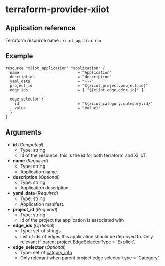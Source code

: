 # terraform-provider-xiiot

## Application reference

Terraform resource name : `xiiot_application`

## Example

```
resource "xiiot_application" "application" {
  name                          = "Application"
  description                   = "description"
  yaml_data                     = "---"
  project_id                    = "${xiiot_project.project.id}"
  edge_ids                      = [ "${xiiot_edge.edge.id}" ]

  edge_selector {
    id                          = "${xiiot_category.category.id}"
    value                       = "Value1"
  }
}
```

## Arguments

* __id__ (_Computed_)
  * Type: string
  * Id of the resource, this is the id for both terraform and Xi IoT.
* __name__ (_Required_)
  * Type: string
  * Application name.
* __description__ (_Optional_)
  * Type: string
  * Application description.
* __yaml_data__ (_Required_)
  * Type: string
  * Application manifest.
* __project_id__ (_Required_)
  * Type: string
  * Id of the project the application is associated with.
* __edge_ids__ (_Optional_)
  * Type: set of strings
  * List of ids of edges this application should be deployed to. Only relevant if parent project EdgeSelectorType = 'Explicit'.
* __edge_selector__ (_Optional_)
  * Type: set of [catgory_info](category_info.md)
  * Only relevant when parent project edge selector type = 'Category'.
